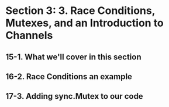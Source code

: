 # Section 3: 3. Race Conditions, Mutexes, and an Introduction to Channels

## 15-1. What we'll cover in this section
## 16-2. Race Conditions an example
## 17-3. Adding sync.Mutex to our code